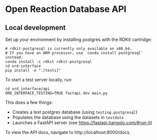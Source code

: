 # Open Reaction Database API

## Local development

Set up your environment by installing postgres with the RDKit cartridge:

```shell
# rdkit-postgresql is currently only available on x86_64.
# If you have an ARM processor, use `conda install postgresql` instead.
conda install -c rdkit rdkit-postgresql
cd ord-interface
pip install -e ".[tests]"
```

To start a test server locally, run:

```shell
cd ord_interface/api
ORD_INTERFACE_TESTING=TRUE fastapi dev main.py
```

This does a few things:
* Creates a test postgres database (using `testing.postgresql`)
* Populates the database using the datasets in `testdata`
* Launches a FastAPI server (see https://fastapi.tiangolo.com/#run-it)

To view the API docs, navigate to http://localhost:8000/docs.
